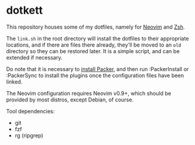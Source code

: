 # dotkett

This repository houses some of my dotfiles, namely for [Neovim](https://neovim.io/) and [Zsh](https://www.zsh.org/).

The `link.sh` in the root directory will install the dotfiles to their appropriate locations, and if there are files there already, they'll be moved to an `old` directory so they can be restored later. It is a simple script, and can be extended if necessary.

Do note that it is necessary to [install Packer](https://github.com/wbthomason/packer.nvim#quickstart), and then run :PackerInstall or :PackerSync to install the plugins once the configuration files have been linked.

The Neovim configuration requires Neovim v0.9+, which should be provided by most distros, except Debian, of course.

Tool dependencies:
- git
- fzf
- rg (ripgrep)
